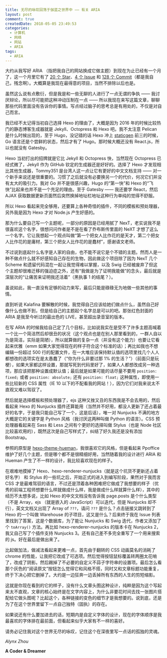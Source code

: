 ```yaml
---
title: 无尽的咏叹回荡于伽蓝之世界中 —— 有关 ARIA
layout: post
comment: true
createdDate: 2018-05-05 23:49:53
categories:
  - 计算机
  - 网络
  - 网站
  - ARIA
tags:
  - ARIA
---
```

大约从我写好 ARIA （指把我自己的网站换成它做主题）到现在为止已经有一个月了，这一个月里它有了 [20 个 Star](https://github.com/AlynxZhou/hexo-theme-aria/stargazers)、[4 个 Issue](https://github.com/AlynxZhou/hexo-theme-aria/issues?q=is%3Aissue+is%3Aclosed) 和 [128 个 Commit](https://github.com/AlynxZhou/hexo-theme-aria/commits/master)（都是我自己，残念啊）。大概算是我现在最得意的项目，当然不排除以后也是。

虽然这么说有点敷衍，但是我是和一些无聊的人进行了一点无谓的争执 —— 我讨厌辩论，所以尽可能把这种冲动压制在一点 —— 所以我现在来写这篇文章，聊聊那些代码里面没有告诉你的事情。写点经过脑子的思考总是有用处的，不仅是对自己而言。

<!--more-->

我已经不太记得当初自己选择 Hexo 的理由了，大概是因为 2016 年的时候比较热门的静态博客生成器就是 Jekyll、Octopress 和 Hexo 吧。我不太注意 Pelican 是什么时候出现的，至于 Hugo，没记错的话 Hexo 冲上 [staticgen](https://www.staticgen.com/) 前三的时候，Go 语言还是个尝鲜的状态，然后才有了 Hugo。那时候大概还没有 React.js，所以也就没有 Gatesby。

Hexo 当初打出的招牌就是它比 Jekyll 和 Octopress 快，当然现在 Octopress 已经式微了，Jekyll 作为 GitHub 钦定的生成器还是好好的。选择了 Hexo 才发现相比其他生成器，Tommy351 是台湾人这一点让它有更好的中文文档支持 —— 对一个新手来说还是很重要的。习惯了之后就没有必要换另一个的代价，何况它们并没有太大的吸引力。我对 Go 并不是很感兴趣，Hugo 的“第一快”和 Hexo 的“飞快”比起来也并不是一个充足的理由。至于 Gatesby —— 我还要学 React，然后 AJAX 获取数据更新页面然后突然换掉地址栏地址这种行为单纯的觉得不舒服。

所以 Hexo 看起来完全够用，还要算上各种奇怪的插件，不同的模板和预处理器，另外我是因为 Hexo 才对 Node.js 产生好感的。

那为什么要自己写一个主题呢，一部分的原因是已经用腻了 NexT，老实说我不是很喜欢这个名字，很想问问作者是不是在看了乔布斯传里面的 NeXT 才想了这么一个名字。它让我想起一个观点叫做“第一个把女人比作花的是天才，第二个把女人比作花的是庸材，第三个把女人比作花的是蠢材”，感谢语文老师。

不过说到底起什么名字是人家的自由，也不能不说它是个不错的主题。然而人是一种不做点什么就不好感知自己存在的生物，因此做这个项目除了因为 NexT 几个 Scheme 和遗留代码混在一起让我觉得难以掌握，以及 Swig 已经被废弃了但这个主题却很难迁移的强迫症之外，还有“我做是为了证明我能做”的念头，最后就是深层次的“让痛苦来证明我还活着”（黑执事 1 的结尾？）。

虽说如此，我一直没有足够的动力来写，最后只能是碌碌无为地做一些其他的事情。

直到听说 Kalafina 要解散的时候，我觉得自己应该给她们做点什么，虽然自己好像什么也做不到，但是给自己的主题起个名字总是可以的吧。那张红色封面的 ARIA 是我至今听过的最出色的 LIVE，甚至超出录音室的版本。

在写 ARIA 的时候我给自己定了几个目标，比如说我实在是受不了许多主题高喊着一个比一个简洁然后却很丑的状况（这个观点也是在别人那里看到的，一群人自以为是简洁，实际是简陋），所以就算做的复杂一点（并没有这个能力）也要让它看起来优雅（emm 如果大家觉得现在的样子符合这个标准的话）；再比如我也不想编辑一份超过 500 行的配置文件，在一大堆应该保持默认值的选项里找几个人人都想改的选项实在是太愚蠢了（“你为什么非要过那 1% 的生活？”）（前面只是玩梗），如果大家都这样设置，那就写死到代码里好了，如果人人都想改成另一种选项，那应该把那种设置成默认值；最后就是如果可能的话尽量不要用 `position: fixed;` 或者 `position: absolute;` 还有 `position: float;` 这种属性，即使用一些比较新的 CSS 属性（IE 10 以下的不配看我的网站！），因为它们对我来说太不直观又难以驾驭了。

然后就是选择模板和预处理器了，ejs 这种又挫又丑的东西我是不会去用的，然后看起来 Hexo 的 Nunjucks 插件还算能用（当然并不好用，都没人更新了还占着最好的名字，于是我只能自己写了一个，这是后话），唯一对 Nunjucks 不满的地方大概是它的关键字是 Python 风格（我讨厌这两种叫做 Python 的语言）。CSS 预处理器看起来在 Sass 和 Less 之间有个更好的选择叫做 Stylus（也是 Node 社区比较喜欢用的），既然这次是自己写样式了，纠结了好久我还是没有添加 Bootstrap。

参照的原型是 [hexo-theme-hueman](https://github.com/ppoffice/hexo-theme-hueman)，我很喜欢它的风格，但是看起来 Ppoffice 维护了好几个主题，但是哪个都不是很精细好用，当然随着我的设计进行 ARIA 和 Hueman 产生了不一样的设计，我比较喜欢现在的样子。

在艰难地摸掉了 Hexo、hexo-renderer-nunjucks（就是这个坑货不更新还占着好名字） 和 Stylus 的一些坑之后，开始正式的进入到编写阶段，果然对于我而言 CSS 才是最难驾驭的语言，不过还是顶着各种困难把它做成了我想要的样子（优秀的前端工程师想要什么样就做成什么样，我是做成什么样就算什么样），其中的经历不太想多说，比如 Hexo 的中文文档没有告诉我 page.posts 是个什么类型（不是 Array，ejs （就是嵌入的 JavaScript）可以迭代，但是 Nunjucks 却不行），英文文档又出现了 Array of `???`，请问 `???` 是什么？点击链接又跳转到了 Hexo 的一个叫做 Warehouse 的子项目，这又是什么？后来终于我在 Issue 列表里找到了答案，这是个数据库，为了能让 Nunjucks 和 Swig 迭代，作者又添加了个 `toArray()` 方法。再比如 hexo-renderer-nunjucks 的版本卡在 Nunjucks 2，我又自己写了个插件支持 Nunjucks 3。还有自己差不多完全重写了一个用来搜索的 js。好在最后是做出来了。

比起做加法，做减法看起来更难一点，首先由于翻转的 CSS 动画莫名的消耗了 chrome 的性能，让我把它改成了可选项。然后觉得按钮鼠标覆盖转两圈太花哨了，改成了阴影。然后踢掉了不必要的自定义不蒜子字符串的设置项。最后怎么看那个灰色的“阅读原文”按钮怎么觉得它和风格不搭，同时又和文章标题功能重复，终于下决心把它删掉了。大约是一边狂奔一边丢掉所有东西的人生的剪短缩影。

这就是你现在看到的它的样子，没有什么文章头图这种设计，纯粹是因为这个写起来太不直观，文章的核心始终是在文字内容上，为什么非要花时间去找一张图片搭配给它做头图呢？比起这个，各种链接的变色的细节才是我想要的。说到底，还是为了在这个世界里留下一点自己独特（固执）的存在。

如果说还有什么要加进去的话，短期内是自定义字体的设计，现在的字体顺序是我最喜欢的字体排在最前面，但看起来似乎大家有不一样的喜好。

请务必记住我对这个世界无尽的咏叹，记住这个在深夜里写一点话的孤独的灵魂。

*Alynx Zhou*

**A Coder & Dreamer**

